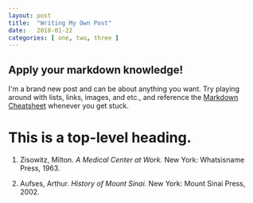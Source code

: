 ```yaml
---
layout: post
title:  "Writing My Own Post"
date:   2018-01-22
categories: [ one, two, three ]
---
```


## Apply your markdown knowledge!

I'm a brand new post and can be about anything you want. Try playing around with lists, links, images, and etc., and reference the [Markdown Cheatsheet](https://github.com/mnyrop/nycdh-jekyll/blob/master/docs/markdown-cheatsheet.md) whenever you get stuck.

# This is a top-level heading.

1. Zisowitz, Milton. *A Medical Center at Work.* New York: Whatsisname Press, 1963.

2. Aufses, Arthur. *History of Mount Sinai.* New York: Mount Sinai Press, 2002.
